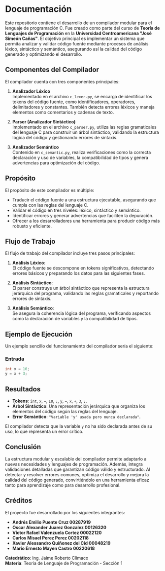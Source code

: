 # Documentación 

Este repositorio contiene el desarrollo de un compilador modular para el lenguaje de programación C. Fue creado como parte del curso de **Teoría de Lenguajes de Programación** en la **Universidad Centroamericana "José Simeón Cañas"**. El objetivo principal es implementar un sistema que permita analizar y validar código fuente mediante procesos de análisis léxico, sintáctico y semántico, asegurando así la calidad del código generado y optimizando el desarrollo.

## Componentes del Compilador

El compilador cuenta con tres componentes principales:

1. **Analizador Léxico**  
   Implementado en el archivo `c_lexer.py`, se encarga de identificar los tokens del código fuente, como identificadores, operadores, delimitadores y constantes. También detecta errores léxicos y maneja elementos como comentarios y cadenas de texto.

2. **Parser (Analizador Sintáctico)**  
   Implementado en el archivo `c_parser.py`, utiliza las reglas gramaticales del lenguaje C para construir un árbol sintáctico, validando la estructura lógica del código y gestionando errores de sintaxis.

3. **Analizador Semántico**  
   Contenido en `c_semantic.py`, realiza verificaciones como la correcta declaración y uso de variables, la compatibilidad de tipos y genera advertencias para optimización del código.

## Propósito

El propósito de este compilador es múltiple:
- Traducir el código fuente a una estructura ejecutable, asegurando que cumpla con las reglas del lenguaje C.
- Validar el código en tres niveles: léxico, sintáctico y semántico.
- Identificar errores y generar advertencias que faciliten la depuración.
- Ofrecer a los desarrolladores una herramienta para producir código más robusto y eficiente.

## Flujo de Trabajo

El flujo de trabajo del compilador incluye tres pasos principales:

1. **Análisis Léxico**:  
   El código fuente se descompone en tokens significativos, detectando errores básicos y preparando los datos para las siguientes fases.

2. **Análisis Sintáctico**:  
   El parser construye un árbol sintáctico que representa la estructura jerárquica del programa, validando las reglas gramaticales y reportando errores de sintaxis.

3. **Análisis Semántico**:  
   Se asegura la coherencia lógica del programa, verificando aspectos como la declaración de variables y la compatibilidad de tipos.

## Ejemplo de Ejecución

Un ejemplo sencillo del funcionamiento del compilador sería el siguiente:

### Entrada
```c
int x = 10;
y = x + 3;
```
## Resultados

- **Tokens**: `int`, `x`, `=`, `10`, `;`, `y`, `=`, `x`, `+`, `3`, `;`.
- **Árbol Sintáctico**: Una representación jerárquica que organiza los elementos del código según las reglas del lenguaje.
- **Error Semántico**: `"Variable 'y' usada pero nunca declarada"`.

El compilador detecta que la variable `y` no ha sido declarada antes de su uso, lo que representa un error crítico.

## Conclusión

La estructura modular y escalable del compilador permite adaptarlo a nuevas necesidades y lenguajes de programación. Además, integra validaciones detalladas que garantizan código válido y estructurado. Al detectar y resolver errores comunes, optimiza el desarrollo y mejora la calidad del código generado, convirtiéndolo en una herramienta eficaz tanto para aprendizaje como para desarrollo profesional.

## Créditos

El proyecto fue desarrollado por los siguientes integrantes:

- **Andrés Emilio Puente Cruz  00287919**  
- **Oscar Alexander Juarez Gonzalez  00126320**  
- **Víctor Rafael Valenzuela Cortez  00022120**  
- **Carlos Misael Perez Perez  00202118**  
- **Xavier Alessandro Quiñonez del Cid  00048219**  
- **Mario Ernesto Mayen Castro  00220618**  

**Catedrático**: Ing. Jaime Roberto Climaco  
**Materia**: Teoría de Lenguaje de Programación - Sección 1  
